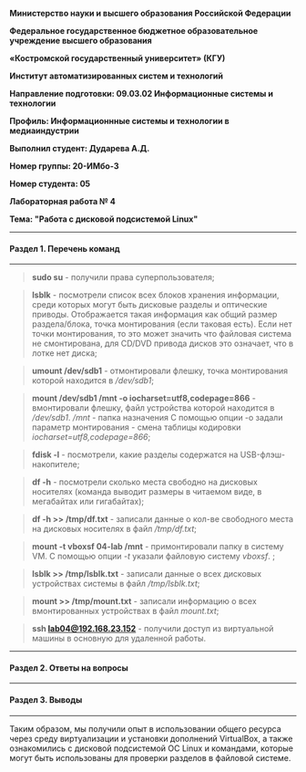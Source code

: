 **Министерство науки и высшего образования Российской Федерации**

**Федеральное государственное бюджетное образовательное учреждение высшего образования**

**«Костромской государственный университет» (КГУ)**

**Институт автоматизированных систем и технологий**

**Направление подготовки: 09.03.02 Информационные системы и технологии**

**Профиль: Информационнные системы и технологии в медиаиндустрии**

**Выполнил студент: Дударева А.Д.**

**Номер группы: 20-ИМбо-3**

**Номер студента: 05**

**Лабораторная работа № 4** 

**Тема: "Работа с дисковой подсистемой Linux"**

---

#### Раздел 1. Перечень команд

---

> **sudo su** - получили права суперпользователя;

> **lsblk** - посмотрели список всех блоков хранения информации, среди которых могут быть дисковые разделы и оптические приводы. Отображается такая информация как общий размер раздела/блока, точка монтирования (если таковая есть). Если нет точки монтирования, то это может значить что файловая система не смонтирована, для CD/DVD привода дисков это означает, что в лотке нет диска;

> **umount /dev/sdb1** - отмонтировали флешку, точка монтирования которой находится в */dev/sdb1*;

> **mount /dev/sdb1 /mnt -o iocharset=utf8,codepage=866** - вмонтировали флешку, файл устройства которой находится в */dev/sdb1*. */mnt* - папка назначения С помощью опции -o задали параметр монтирования - смена таблицы кодировки *iocharset=utf8,codepage=866*;

> **fdisk -l** - посмотрели, какие разделы содержатся на USB-флэш-накопителе;

> **df -h** - посмотрели сколько места свободно на дисковых носителях (команда выводит размеры в читаемом виде, в мегабайтах или гигабайтах);

> **df -h >> /tmp/df.txt** - записали данные о кол-ве свободного места на дисковых носителях в файл */tmp/df.txt*;

> **mount -t vboxsf 04-lab /mnt** - примонтировали папку в систему VM. С помощью опции *-t* указали файловую систему *vboxsf*. ;

> **lsblk >> /tmp/lsblk.txt** - записали данные о всех дисковых устройствах системы в файл */tmp/lsblk.txt*;

> **mount >> /tmp/mount.txt** - записали информацию о всех вмонтированных устройствах в файл *mount.txt*;

> **ssh lab04@192.168.23.152** - получили доступ из виртуальной машины в основную для удаленной работы.

---

#### Раздел 2. Ответы на вопросы

---

#### Раздел 3. Выводы

---

Таким образом, мы получили опыт в использовании общего ресурса через среду виртуализации и установки
дополнений VirtualBox, а также ознакомились с дисковой подсистемой ОС Linux и командами, которые могут быть
использованы для проверки разделов в файловой системе. 
